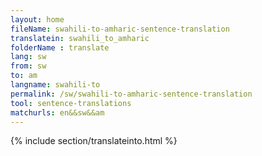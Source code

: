 ```yaml
---
layout: home
fileName: swahili-to-amharic-sentence-translation
translatein: swahili_to_amharic
folderName : translate
lang: sw
from: sw
to: am
langname: swahili-to
permalink: /sw/swahili-to-amharic-sentence-translation
tool: sentence-translations
matchurls: en&&sw&&am
---
```

{% include section/translateinto.html %}
